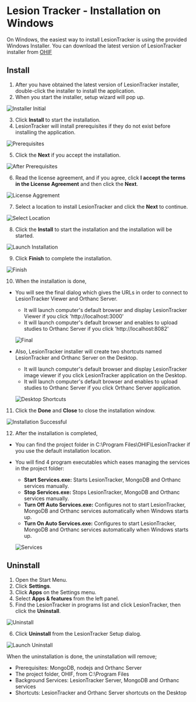 # Lesion Tracker - Installation on Windows

On Windows, the easiest way to install LesionTracker is using the provided
Windows Installer. You can download the latest version of LesionTracker
installer from [OHIF](ohif.org)

## Install

1. After you have obtained the latest version of LesionTracker installer,
   double-click the installer to install the application.
2. When you start the installer, setup wizard will pop up.

![Installer Initial](../assets/img/LesionTracker/LT_Installer_Initial.png)

3. Click **Install** to start the installation.
4. LesionTracker will install prerequisites if they do not exist before
   installing the application.

![Prerequisites](../assets/img/LesionTracker/LT_Installer_Prerequisites.png)

5. Click the **Next** if you accept the installation.

![After Prerequisites](../assets/img/LesionTracker/LT_Installer_After_Prerequisites.png)

6. Read the license agreement, and if you agree, click **I accept the terms in
   the License Agreement** and then click the **Next**.

![License Aggrement](../assets/img/LesionTracker/LT_Installer_License_Aggrement.png)

7. Select a location to install LesionTracker and click the **Next** to
   continue.

![Select Location](../assets/img/LesionTracker/LT_Installer_Select_Location.png)

8. Click the **Install** to start the installation and the installation will be
   started.

![Launch Installation](../assets/img/LesionTracker/LT_Installer_Launch_Installation.png)

9. Click **Finish** to complete the installation.

![Finish](../assets/img/LesionTracker/LT_Installer_Finish.png)

10. When the installation is done,

- You will see the final dialog which gives the URLs in order to connect to
  LesionTracker Viewer and Orthanc Server.

  - It will launch computer's default browser and display LesionTracker Viewer
    if you click 'http://localhost:3000'
  - It will launch computer's default browser and enables to upload studies to
    Orthanc Server if you click 'http://localhost:8082'

  ![Final](../assets/img/LesionTracker/LT_Installer_Final.png)

- Also, LesionTracker installer will create two shortcuts named LesionTracker
  and Orthanc Server on the Desktop.

  - It will launch computer's default browser and display LesionTracker image
    viewer if you click LesionTracker application on the Desktop.
  - It will launch computer's default browser and enables to upload studies to
    Orthanc Server if you click Orthanc Server application.

  ![Desktop Shortcuts](../assets/img/LesionTracker/LT_Installer_Desktop_Shortcuts.png)

11. Click the **Done** and **Close** to close the installation window.

![Installation Successful](../assets/img/LesionTracker/LT_Installer_Successful.png)

12. After the installation is completed,

- You can find the project folder in C:\Program Files\OHIF\LesionTracker if you
  use the default installation location.
- You will find 4 program executables which eases managing the services in the
  project folder:

  - **Start Services.exe:** Starts LesionTracker, MongoDB and Orthanc services
    manually.
  - **Stop Services.exe:** Stops LesionTracker, MongoDB and Orthanc services
    manually.
  - **Turn Off Auto Services.exe:** Configures not to start LesionTracker,
    MongoDB and Orthanc services automatically when Windows starts up.
  - **Turn On Auto Services.exe:** Configures to start LesionTracker, MongoDB
    and Orthanc services automatically when Windows starts up.

  ![Services](../assets/img/LesionTracker/LT_Installer_Services.png)

## Uninstall

1. Open the Start Menu.
2. Click **Settings**.
3. Click **Apps** on the Settings menu.
4. Select **Apps & features** from the left panel.
5. Find the LesionTracker in programs list and click LesionTracker, then click
   the **Uninstall**.

![Uninstall](../assets/img/LesionTracker/LT_Installer_Uninstall.png)

6. Click **Uninstall** from the LesionTracker Setup dialog.

![Launch Uninstall](../assets/img/LesionTracker/LT_Installer_Launch_Uninstall.png)

When the uninstallation is done, the uninstallation will remove;

- Prerequisites: MongoDB, nodejs and Orthanc Server
- The project folder, OHIF, from C:\Program Files
- Background Services: LesionTracker Server, MongoDB and Orthanc services
- Shortcuts: LesionTracker and Orthanc Server shortcuts on the Desktop
